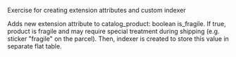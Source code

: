 Exercise for creating extension attributes and custom indexer

Adds new extension attribute to catalog_product: boolean is_fragile.
If true, product is fragile and may require special treatment during shipping (e.g. sticker "fragile" on the parcel).
Then, indexer is created to store this value in separate flat table.